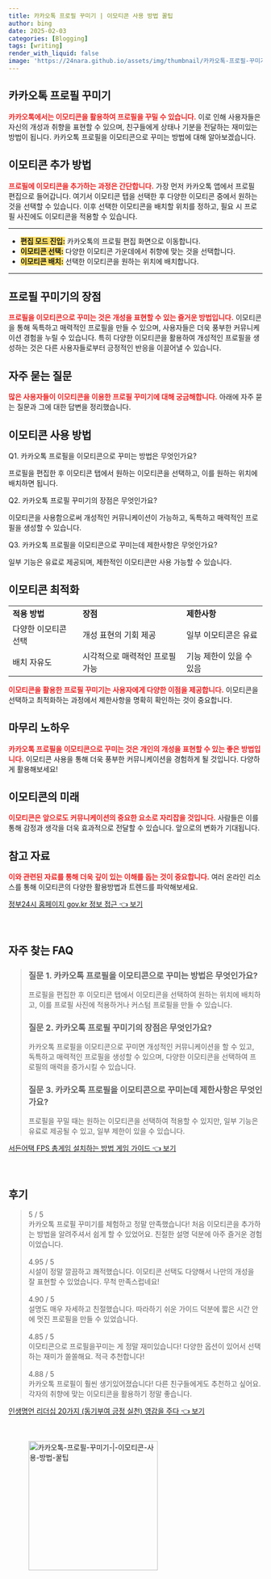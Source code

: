 ```yaml
---
title: 카카오톡 프로필 꾸미기 | 이모티콘 사용 방법 꿀팁
author: bing
date: 2025-02-03
categories: [Blogging]
tags: [writing]
render_with_liquid: false
image: 'https://24nara.github.io/assets/img/thumbnail/카카오톡-프로필-꾸미기-|-이모티콘-사용-방법-꿀팁.webp'
---
```



<h2 id='카카오톡_프로필_꾸미기'>카카오톡 프로필 꾸미기</h2>

<p><b><span style="color: #ee2323;">카카오톡에서는 이모티콘을 활용하여 프로필을 꾸밀 수 있습니다.</span></b> 이로 인해 사용자들은 자신의 개성과 취향을 표현할 수 있으며, 친구들에게 상태나 기분을 전달하는 재미있는 방법이 됩니다. 카카오톡 프로필을 이모티콘으로 꾸미는 방법에 대해 알아보겠습니다.</p>

<h2 id='이모티콘_추가_방법'>이모티콘 추가 방법</h2>

<p><b><span style="color: #ee2323;">프로필에 이모티콘을 추가하는 과정은 간단합니다.</span></b> 가장 먼저 카카오톡 앱에서 프로필 편집으로 들어갑니다. 여기서 이모티콘 탭을 선택한 후 다양한 이모티콘 중에서 원하는 것을 선택할 수 있습니다. 이후 선택한 이모티콘을 배치할 위치를 정하고, 필요 시 프로필 사진에도 이모티콘을 적용할 수 있습니다.</p>

<hr />

<ul>
    <li><b><span style="background-color: #ffe066;">편집 모드 진입:</span></b> 카카오톡의 프로필 편집 화면으로 이동합니다.</li>
    <li><b><span style="background-color: #ffe066;">이모티콘 선택:</span></b> 다양한 이모티콘 가운데에서 취향에 맞는 것을 선택합니다.</li>
    <li><b><span style="background-color: #ffe066;">이모티콘 배치:</span></b> 선택한 이모티콘을 원하는 위치에 배치합니다.</li>
</ul>

<hr />

<h2 id='프로필_꾸미기의_장점'>프로필 꾸미기의 장점</h2>

<p><b><span style="color: #ee2323;">프로필을 이모티콘으로 꾸미는 것은 개성을 표현할 수 있는 즐거운 방법입니다.</span></b> 이모티콘을 통해 독특하고 매력적인 프로필을 만들 수 있으며, 사용자들은 더욱 풍부한 커뮤니케이션 경험을 누릴 수 있습니다. 특히 다양한 이모티콘을 활용하여 개성적인 프로필을 생성하는 것은 다른 사용자들로부터 긍정적인 반응을 이끌어낼 수 있습니다.</p>

<h2 id='자주_묻는_질문'>자주 묻는 질문</h2>

<p><b><span style="color: #ee2323;">많은 사용자들이 이모티콘을 이용한 프로필 꾸미기에 대해 궁금해합니다.</span></b> 아래에 자주 묻는 질문과 그에 대한 답변을 정리했습니다.</p>

<h2 id='이모티콘_사용_방법'>이모티콘 사용 방법</h2>

<p>Q1. 카카오톡 프로필을 이모티콘으로 꾸미는 방법은 무엇인가요?</p>

<p>프로필을 편집한 후 이모티콘 탭에서 원하는 이모티콘을 선택하고, 이를 원하는 위치에 배치하면 됩니다.</p>

<p>Q2. 카카오톡 프로필 꾸미기의 장점은 무엇인가요?</p>

<p>이모티콘을 사용함으로써 개성적인 커뮤니케이션이 가능하고, 독특하고 매력적인 프로필을 생성할 수 있습니다.</p>

<p>Q3. 카카오톡 프로필을 이모티콘으로 꾸미는데 제한사항은 무엇인가요?</p>

<p>일부 기능은 유료로 제공되며, 제한적인 이모티콘만 사용 가능할 수 있습니다.</p>

<h2 id='이모티콘_최적화'>이모티콘 최적화</h2>

<table>
    <tr>
        <td><b>적용 방법</b></td>
        <td><b>장점</b></td>
        <td><b>제한사항</b></td>
    </tr>
    <tr>
        <td>다양한 이모티콘 선택</td>
        <td>개성 표현의 기회 제공</td>
        <td>일부 이모티콘은 유료</td>
    </tr>
    <tr>
        <td>배치 자유도</td>
        <td>시각적으로 매력적인 프로필 가능</td>
        <td>기능 제한이 있을 수 있음</td>
    </tr>
</table>

<p><b><span style="color: #ee2323;">이모티콘을 활용한 프로필 꾸미기는 사용자에게 다양한 이점을 제공합니다.</span></b> 이모티콘을 선택하고 최적화하는 과정에서 제한사항을 명확히 확인하는 것이 중요합니다.</p>

<h2 id='마무리_노하우'>마무리 노하우</h2>

<p><b><span style="color: #ee2323;">카카오톡 프로필을 이모티콘으로 꾸미는 것은 개인의 개성을 표현할 수 있는 좋은 방법입니다.</span></b> 이모티콘 사용을 통해 더욱 풍부한 커뮤니케이션을 경험하게 될 것입니다. 다양하게 활용해보세요!</p>

<h2 id='이모티콘의_미래'>이모티콘의 미래</h2>

<p><b><span style="color: #ee2323;">이모티콘은 앞으로도 커뮤니케이션의 중요한 요소로 자리잡을 것입니다.</span></b> 사람들은 이를 통해 감정과 생각을 더욱 효과적으로 전달할 수 있습니다. 앞으로의 변화가 기대됩니다.</p>

<h2 id='참고_자료'>참고 자료</h2>

<p><b><span style="color: #ee2323;">이와 관련된 자료를 통해 더욱 깊이 있는 이해를 돕는 것이 중요합니다.</span></b> 여러 온라인 리소스를 통해 이모티콘의 다양한 활용방법과 트렌드를 파악해보세요.</p>


<p><a class="click-button" title="정부24시 홈페이지 gov.kr 정보 접근" href="https://24nara.github.io/posts/%EC%A0%95%EB%B6%8024%EC%8B%9C-%ED%99%88%ED%8E%98%EC%9D%B4%EC%A7%80-gov.kr-%EC%A0%95%EB%B3%B4-%EC%A0%91%EA%B7%BC/" rel="dofollow">정부24시 홈페이지 gov.kr 정보 접근 👈 보기</a></p><br>
<h2 id='자주_찾는_FAQ'>자주 찾는 FAQ</h2>
<div itemscope="" itemtype="https://schema.org/FAQPage"> 
<blockquote> 
<div itemscope="" itemprop="mainEntity" itemtype="https://schema.org/Question"> 
<h3 itemprop="name">질문 1. 카카오톡 프로필을 이모티콘으로 꾸미는 방법은 무엇인가요?</h3> 
<div itemscope="" itemprop="acceptedAnswer" itemtype="https://schema.org/Answer"> 
<span itemprop="text"> 
<p>프로필을 편집한 후 이모티콘 탭에서 이모티콘을 선택하여 원하는 위치에 배치하고, 이를 프로필 사진에 적용하거나 커스텀 프로필을 만들 수 있습니다.</p> 
</span> 
</div> 
</div> 
<div itemscope="" itemprop="mainEntity" itemtype="https://schema.org/Question"> 
<h3 itemprop="name">질문 2. 카카오톡 프로필 꾸미기의 장점은 무엇인가요?</h3> 
<div itemscope="" itemprop="acceptedAnswer" itemtype="https://schema.org/Answer"> 
<span itemprop="text"> 
<p>카카오톡 프로필을 이모티콘으로 꾸미면 개성적인 커뮤니케이션을 할 수 있고, 독특하고 매력적인 프로필을 생성할 수 있으며, 다양한 이모티콘을 선택하여 프로필의 매력을 증가시킬 수 있습니다.</p> 
</span> 
</div> 
</div> 
<div itemscope="" itemprop="mainEntity" itemtype="https://schema.org/Question"> 
<h3 itemprop="name">질문 3. 카카오톡 프로필을 이모티콘으로 꾸미는데 제한사항은 무엇인가요?</h3> 
<div itemscope="" itemprop="acceptedAnswer" itemtype="https://schema.org/Answer"> 
<span itemprop="text"> 
<p>프로필을 꾸밀 때는 원하는 이모티콘을 선택하여 적용할 수 있지만, 일부 기능은 유료로 제공될 수 있고, 일부 제한이 있을 수 있습니다.</p> 
</span> 
</div> 
</div> 
</blockquote> 
</div>
<p><a class="click-button" title="서든어택 FPS 총게임 설치하는 방법 게임 가이드" href="https://24nara.github.io/posts/%EC%84%9C%EB%93%A0%EC%96%B4%ED%83%9D-FPS-%EC%B4%9D%EA%B2%8C%EC%9E%84-%EC%84%A4%EC%B9%98%ED%95%98%EB%8A%94-%EB%B0%A9%EB%B2%95-%EA%B2%8C%EC%9E%84-%EA%B0%80%EC%9D%B4%EB%93%9C/" rel="dofollow">서든어택 FPS 총게임 설치하는 방법 게임 가이드 👈 보기</a></p><br>
<h2 id='후기'>후기</h2>
<div itemscope itemtype="https://schema.org/Product">
  <blockquote>
  <div itemprop="review" itemscope itemtype="https://schema.org/Review">
      <div itemprop="reviewRating" itemscope itemtype="https://schema.org/Rating"> <span itemprop="ratingValue">5</span> / <span itemprop="bestRating">5</span> </div>
      <span itemprop="reviewBody">카카오톡 프로필 꾸미기를 체험하고 정말 만족했습니다! 처음 이모티콘을 추가하는 방법을 알려주셔서 쉽게 할 수 있었어요. 친절한 설명 덕분에 아주 즐거운 경험이었습니다.</span>
  </div>
  <br>
  <div itemprop="review" itemscope itemtype="https://schema.org/Review">
      <div itemprop="reviewRating" itemscope itemtype="https://schema.org/Rating"> <span itemprop="ratingValue">4.95</span> / <span itemprop="bestRating">5</span> </div>
      <span itemprop="reviewBody">시설이 정말 깔끔하고 쾌적했습니다. 이모티콘 선택도 다양해서 나만의 개성을 잘 표현할 수 있었습니다. 무척 만족스럽네요!</span>
  </div>
  <br>
  <div itemprop="review" itemscope itemtype="https://schema.org/Review">
      <div itemprop="reviewRating" itemscope itemtype="https://schema.org/Rating"> <span itemprop="ratingValue">4.90</span> / <span itemprop="bestRating">5</span> </div>
      <span itemprop="reviewBody">설명도 매우 자세하고 친절했습니다. 따라하기 쉬운 가이드 덕분에 짧은 시간 안에 멋진 프로필을 만들 수 있었습니다.</span>
  </div>
  <br>
  <div itemprop="review" itemscope itemtype="https://schema.org/Review">
      <div itemprop="reviewRating" itemscope itemtype="https://schema.org/Rating"> <span itemprop="ratingValue">4.85</span> / <span itemprop="bestRating">5</span> </div>
      <span itemprop="reviewBody">이모티콘으로 프로필을꾸미는 게 정말 재미있습니다! 다양한 옵션이 있어서 선택하는 재미가 쏠쏠해요. 적극 추천합니다!</span>
  </div>
  <br>
  <div itemprop="review" itemscope itemtype="https://schema.org/Review">
      <div itemprop="reviewRating" itemscope itemtype="https://schema.org/Rating"> <span itemprop="ratingValue">4.88</span> / <span itemprop="bestRating">5</span> </div>
      <span itemprop="reviewBody">카카오톡 프로필이 훨씬 생기있어졌습니다! 다른 친구들에게도 추천하고 싶어요. 각자의 취향에 맞는 이모티콘을 활용하기 정말 좋습니다.</span>
  </div>
  </blockquote>
</div>
<p><a class="click-button" title="인생명언 리더십 20가지 (동기부여 긍정 실천) 영감을 주다" href="https://24nara.github.io/posts/%EC%9D%B8%EC%83%9D%EB%AA%85%EC%96%B8-%EB%A6%AC%EB%8D%94%EC%8B%AD-20%EA%B0%80%EC%A7%80-(%EB%8F%99%EA%B8%B0%EB%B6%80%EC%97%AC-%EA%B8%8D%EC%A0%95-%EC%8B%A4%EC%B2%9C)-%EC%98%81%EA%B0%90%EC%9D%84-%EC%A3%BC%EB%8B%A4/" rel="dofollow">인생명언 리더십 20가지 (동기부여 긍정 실천) 영감을 주다 👈 보기</a></p><br>
<figure class="image"><img src="https://24nara.github.io/assets/img/thumbnail/카카오톡-프로필-꾸미기-|-이모티콘-사용-방법-꿀팁.webp" alt="카카오톡-프로필-꾸미기-|-이모티콘-사용-방법-꿀팁" width="256" height="256"></figure>